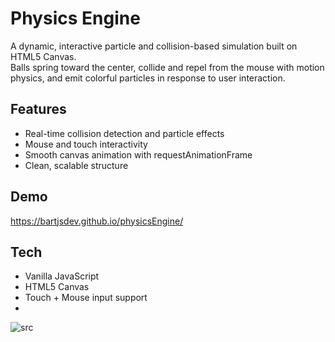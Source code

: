 # Physics Engine

A dynamic, interactive particle and collision-based simulation built on HTML5 Canvas.  
Balls spring toward the center, collide and repel from the mouse with motion physics, and emit colorful particles in response to user interaction.

## Features
- Real-time collision detection and particle effects
- Mouse and touch interactivity
- Smooth canvas animation with requestAnimationFrame
- Clean, scalable structure

## Demo

https://bartjsdev.github.io/physicsEngine/

## Tech
- Vanilla JavaScript
- HTML5 Canvas
- Touch + Mouse input support
- 
![src](https://github.com/user-attachments/assets/cc7ed2fa-4669-4de5-bf22-127f3a87561d)
